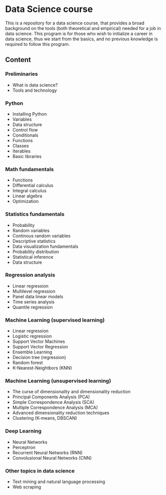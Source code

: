# Data Science course

This is a repository for a data science course, that provides a broad background on the tools (both theoretical and empirical) needed for a job in data science. This program is for those who wish to initialize a career in data science, thus we start from the basics, and no previous knowledge is required to follow this program.

## Content

### Preliminaries

- What is data science?
- Tools and technology

### Python

- Installing Python 
- Variables
- Data structure
- Control flow
- Conditionals
- Functions
- Classes
- Iterables
- Basic libraries

### Math fundamentals

- Functions
- Differential calculus
- Integral calculus
- Linear algebra
- Optimization

### Statistics fundamentals

- Probability
- Random variables
- Continous random variables
- Descriptive statistics
- Data visualization fundamentals
- Probability distribution
- Statistical inference
- Data structure

### Regression analysis

- Linear regression
- Multilevel regression
- Panel data linear models
- Time series analysis
- Quantile regression

### Machine Learning (supervised learning)

- Linear regression
- Logistic regression
- Support Vector Machines
- Support Vector Regression
- Ensemble Learning
- Decision tree (regression)
- Random forest
- K-Nearest-Neightbors (KNN)

### Machine Learning (unsupervised learning)

- The curse of dimensionality and dimensionality reduction
- Principal Components Analysis (PCA)
- Simple Correspondence Analysis (SCA)
- Multiple Correspondence Analysis (MCA)
- Advanced dimensionality reduction techniques
- Clustering (K-means, DBSCAN)
  
### Deep Learning

- Neural Networks
- Perceptron
- Recurrent Neural Networks (RNN)
- Convolusional Neural Networks (CNN)

### Other topics in data science

- Text mining and natural language processing
- Web scraping
